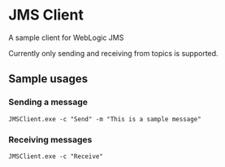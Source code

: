 # JMS Client

A sample client for WebLogic JMS

Currently only sending and receiving from topics is supported. 

## Sample usages

### Sending a message

```
JMSClient.exe -c "Send" -m "This is a sample message"
```

### Receiving messages

```
JMSClient.exe -c "Receive"
```
